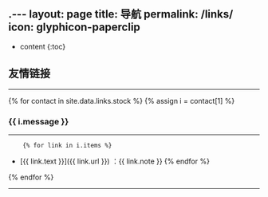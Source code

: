 .---
layout: page
title: 导航
permalink: /links/
icon: glyphicon-paperclip
---

* content
{:toc}

## 友情链接

-----

{% for contact in site.data.links.stock %}
	{% assign i = contact[1] %}
### {{ i.message }}
---
		{% for link in i.items %}
- [{{ link.text }}]({{ link.url }}) ：{{ link.note }}
		{% endfor %}

{% endfor %}

---


